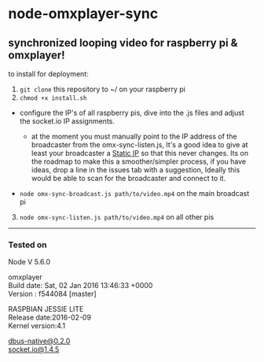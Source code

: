 # node-omxplayer-sync

## synchronized looping video for raspberry pi &amp; omxplayer!

to install for deployment:

1. `git clone` this repository to ~/ on your raspberry pi
2. `chmod +x install.sh`
- configure the IP's of all raspberry pis, dive into the .js files and adjust the socket.io IP assignments.

  - at the moment you must manually point to the IP address of the broadcaster from the omx-sync-listen.js, It's a good idea to give at least your broadcaster a [Static IP](https://pihw.wordpress.com/guides/direct-network-connection/in-a-nut-shell-direct-network-connection/) so that this never changes. Its on the roadmap to make this a smoother/simpler process, if you have ideas, drop a line in the issues tab with a suggestion, Ideally this would be able to scan for the broadcaster and connect to it.

- `node omx-sync-broadcast.js path/to/video.mp4` on the main broadcast pi  
3. `node omx-sync-listen.js path/to/video.mp4` on all other pis

--------------------------------------------------------------------------------

### Tested on

Node V 5.6.0

omxplayer<br>Build date: Sat, 02 Jan 2016 13:46:33 +0000<br>Version   : f544084 [master]

RASPBIAN JESSIE LITE<br>Release date:2016-02-09<br>Kernel version:4.1

dbus-native@0.2.0<br>socket.io@1.4.5
